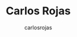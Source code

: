 ---
layout: author
title: "Carlos Rojas"
author: carlosrojas
permalink: /blog/authors/carlosrojas/
---